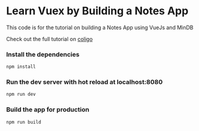 # Learn Vuex by Building a Notes App

This code is for the tutorial on building a Notes App using VueJs and MinDB

Check out the full tutorial on [coligo](http://coligo.io/learn-vuex-by-building-notes-app/)

### Install the dependencies

```bash
npm install
```

### Run the dev server with hot reload at localhost:8080

```bash
npm run dev
```

### Build the app for production

```bash
npm run build
```
